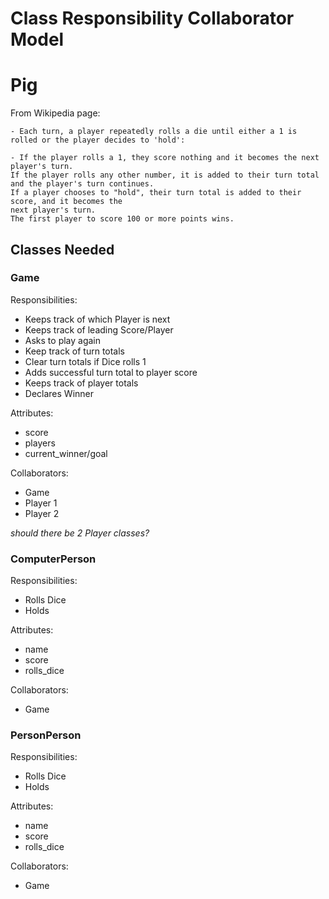 # Class Responsibility Collaborator Model
# Pig

From Wikipedia page:
    
    - Each turn, a player repeatedly rolls a die until either a 1 is rolled or the player decides to 'hold':

    - If the player rolls a 1, they score nothing and it becomes the next player's turn.
    If the player rolls any other number, it is added to their turn total and the player's turn continues.
    If a player chooses to "hold", their turn total is added to their score, and it becomes the 
    next player's turn.
    The first player to score 100 or more points wins.


## Classes Needed

### Game

Responsibilities:

- Keeps track of which Player is next
- Keeps track of leading Score/Player
- Asks to play again
- Keep track of turn totals
- Clear turn totals if Dice rolls 1
- Adds successful turn total to player score
- Keeps track of player totals
- Declares Winner

Attributes:

- score
- players
- current_winner/goal

Collaborators:

- Game
- Player 1
- Player 2

*should there be 2 Player classes?*
### ComputerPerson

Responsibilities:

- Rolls Dice
- Holds

Attributes:
- name
- score
- rolls_dice

Collaborators:

- Game

### PersonPerson

Responsibilities:

- Rolls Dice
- Holds

Attributes:
- name
- score
- rolls_dice

Collaborators:

- Game

<!-- ### Dice

Responsibilities:

- Rolls Random Side

Attributes:

- sides

Collaborators:

- Game
- Player 1
- Player 2 -->

<!-- ### Winner

Responsibilities:

- Check score against total needed to win
- Continues game
- Ends game

Collaborators:

- Game
- Player 1
- Player 2 -->